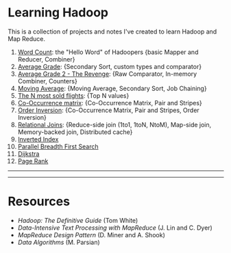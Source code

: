 # Learning Hadoop #
This is a collection of projects and notes I've created to learn Hadoop and Map Reduce.   
  
1. [Word Count](./word_count): the "Hello Word" of Hadoopers {basic Mapper and Reducer, Combiner}
2. [Average Grade](./average_grade): {Secondary Sort, custom types and comparator}
3. [Average Grade 2 - The Revenge](./average_grade_revisited): {Raw Comparator, In-memory Combiner, Counters}
4. [Moving Average](./moving_average): {Moving Average, Secondary Sort, Job Chaining}
5. [The N most sold flights](./top_n_records): {Top N values}
6. [Co-Occurrence matrix](./co_occurrence_matrix): {Co-Occurrence Matrix, Pair and Stripes}
7. [Order Inversion](./order_inversion): {Co-Occurrence Matrix, Pair and Stripes, Order Inversion}
8. [Relational Joins](./relational_joins): {Reduce-side join (1to1, 1toN, NtoM), Map-side join, Memory-backed join, Distributed cache}
9. [Inverted Index](./inverted_index)
10. [Parallel Breadth First Search](./graph_bfs) 
11. [Dijkstra](./dijkstra)
12. [Page Rank](./page_rank)


- - - -
- - - -

# Resources #
* *Hadoop: The Definitive Guide* (Tom White)
* *Data-Intensive Text Processing with MapReduce* (J. Lin and C. Dyer)
* *MapReduce Design Pattern* (D. Miner and A. Shook)
* *Data Algorithms* (M. Parsian)
